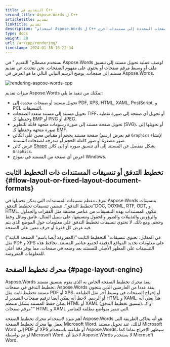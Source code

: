 ```yaml
---
title: التقديم في C++
second_title: Aspose.Words ل C++
articleTitle: تقديم
linktitle: تقديم
description: "استخدام Aspose.Words ل C++ ميزة التقديم لتنسيق مستند تخطيط التدفق إلى صفحات وتحويل مثل هذا المستند أو الصفحات المحددة إلى مستندات أخرى(PDF, HTML, XPS, الخ.) أو الصور (TIFF, PNG, SVG, الخ.) تنسيقات للعرض أو المزيد من التحويلات أو الطباعة."
type: docs
weight: 20
url: /ar/cpp/rendering/
timestamp: 2024-01-30-16-22-34
---
```


نستخدم مصطلح" التقديم " في Aspose.Words لوصف عملية تحويل مستند إلى تنسيق ملف أو وسيط مرقم صفحات أو يحتوي على مفهوم الصفحات. نحن نتحدث عن تقديم مستند إلى صفحات. يوضح الرسم البياني التالي ما هو العرض في Aspose.Words.

![rendering-aspose-words-cpp](rendering-1.png)

ميزات تقديم Aspose.Words تمكنك من تنفيذ ما يلي:

- تحويل مستند أو صفحات محددة إلى PDF, XPS, HTML, XAML, PostScript, و PCL التنسيقات.
- تحويل مستند إلى مستند متعدد الصفحات TIFF، أو تحويل أي صفحة إلى صورة نقطية وحفظها كـ BMP أو PNG أو JPEG.
- تحويل صفحة مستند إلى صورة رسومات متجهة قابلة للتطوير (SVG)، أو تحويلها إلى صورة متجهة وحفظها كـ EMF.
- قم بعرض (رسم) صفحة مستند بحجم أو مقياس معين على الكائن `Graphics` لإنشاء صور مصغرة أو صور كاملة الحجم أو متدرجة لصفحات المستند.
- عرض كائن [Shape](https://reference.aspose.com/words/cpp/aspose.words.drawing/shape/) بشكل منفصل عن المستند إلى أي تنسيق صورة أو إلى كائن `Graphics`.
- اعرض أي صفحة من المستند في نموذج Windows.

## تخطيط التدفق أو تنسيقات المستندات ذات التخطيط الثابت {#flow-layout-or-fixed-layout-document-formats}

تعرف معظم تنسيقات المستندات التي يمكن تحميلها في Aspose.Words بتنسيقات "تخطيط التدفق". تتضمن تنسيقات تخطيط التدفقDOC, OOXML, RTF, ODT, و HTML. تتكون المستندات بهذه التنسيقات من عناصر مختلفة مثل الفقرات والجداول والرؤوس والتذييلات والصور والحقول وتنسيقها، على سبيل المثال، غامق ومائل وخط وحجم. ومع ذلك، لا تحتوي تنسيقات تخطيط التدفق على معلومات حول الموضع الذي يتم فيه عرض كل فقرة أو حرف معين على الصفحة.

في المقابل، تحتوي تنسيقات" التخطيط الثابت "(المعروفة أيضا باسم" الصفحة الثابتة") مثل PDF و XPS على معلومات تحديد المواقع الدقيقة لجميع عناصر المستند. تحافظ هذه التنسيقات على المظهر الأصلي للمستند بعد وضعه في صفحات، مما يوفر دقة أعلى للمعلومات المعروضة.

## محرك تخطيط الصفحة {#page-layout-engine}

Aspose.Words ينفذ محرك تخطيط الصفحة الخاص به الذي يقوم بتنسيق مستند تخطيط التدفق في صفحات. Aspose.Words ينفذ عددا من العارضين الذين ينتجون مستند تخطيط ثابت مثل PDF أو XPS، أو إخراج الصفحات في وسيط آخر مثل الطباعة أو الرسم. لاحظ أنه يمكن أيضا ترقيم صفحات التصدير لـ HTML و XAML. هذا يعني أنه يمكن حفظ المستند بشكل منتظم HTML أو XAML (تنسيق تخطيط التدفق)، أو كـ "مرقم صفحات" HTML و XAML التي تتميز بمواضع مطلقة للعناصر.

أهم ميزة لاستخدام محرك تخطيط الصفحة Aspose.Words هو أنه يحاكي الطريقة التي يعمل بها محرك تخطيط الصفحة Microsoft Word. لذلك، عند تحويل مستند Microsoft Word إلى PDF أو XPS أو طباعته باستخدام Aspose.Words، سيظهر الإخراج تماما كما لو تم بواسطة Microsoft Word. لاحظ أن Aspose.Words لا يستخدم Microsoft Word.
